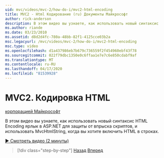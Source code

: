 ```yaml
---
uid: mvc/videos/mvc-2/how-do-i/mvc2-html-encoding
title: MVC2 - Html Кодирование (ru) Документы Майкрософт
author: rick-anderson
description: В этом видео вы узнаете, как использовать новый синтаксис HTML Кодирования ярлык в ASP.NET для защиты от инъекций скрипта, и использовать MvcHtmlString, когда ...
ms.author: riande
ms.date: 03/23/2010
ms.assetid: d8d2d4fc-780a-48bb-82f1-4125cce03b2a
msc.legacyurl: /mvc/videos/mvc-2/how-do-i/mvc2-html-encoding
msc.type: video
ms.openlocfilehash: d1a437986eb7b679c736559f2f454960ebf43f78
ms.sourcegitcommit: 022f79dbc1350e0c6ffaa1e7e7c6e850cdabf9af
ms.translationtype: MT
ms.contentlocale: ru-RU
ms.lasthandoff: 04/17/2020
ms.locfileid: "81539928"
---
```

# <a name="mvc2---html-encoding"></a>MVC2. Кодировка HTML

[корпорацией Майкрософт](https://github.com/microsoft)

В этом видео вы узнаете, как использовать новый синтаксис HTML Encoding ярлык в ASP.NET для защиты от впрыска скриптов, и использовать MvcHtmlString, когда вы хотите включить HTML в строках.

[&#9654; Смотреть видео (2 минуты)](https://channel9.msdn.com/Blogs/ASP-NET-Site-Videos/mvc2-html-encoding)

> [!div class="step-by-step"]
> [Назад](how-do-i-use-httpverbs-attributes-in-an-mvc-application.md)
> [Вперед](mvc2-stronglytyped-helpers.md)
